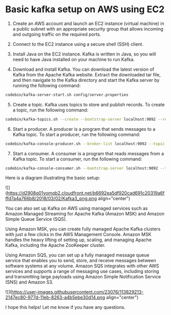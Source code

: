 # Basic kafka setup on AWS using EC2

1.  Create an AWS account and launch an EC2 instance (virtual machine) in a public subnet with an appropriate security group that allows incoming and outgoing traffic on the required ports.
    
2.  Connect to the EC2 instance using a secure shell (SSH) client.
    
3.  Install Java on the EC2 instance. Kafka is written in Java, so you will need to have Java installed on your machine to run Kafka.
    
4.  Download and install Kafka. You can download the latest version of Kafka from the Apache Kafka website. Extract the downloaded tar file, and then navigate to the Kafka directory and start the Kafka server by running the following command:
    

```bash
codebin/kafka-server-start.sh config/server.properties
```

5.  Create a topic. Kafka uses topics to store and publish records. To create a topic, run the following command:
    

```bash
codebin/kafka-topics.sh --create --bootstrap-server localhost:9092 --replication-factor 1 --partitions 1 --topic my-topic
```

6.  Start a producer. A producer is a program that sends messages to a Kafka topic. To start a producer, run the following command:
    

```bash
codebin/kafka-console-producer.sh --broker-list localhost:9092 --topic my-topic
```

7.  Start a consumer. A consumer is a program that reads messages from a Kafka topic. To start a consumer, run the following command:
    

```bash
codebin/kafka-console-consumer.sh --bootstrap-server localhost:9092 --topic my-topic --from-beginning
```

Here is a diagram illustrating the basic setup:

![](https://d2908q01vomqb2.cloudfront.net/b6692ea5df920cad691c20319a6fffd7a4a766b8/2018/03/02/Kafka3_png.png align="center")

You can also set up Kafka on AWS using managed services such as Amazon Managed Streaming for Apache Kafka (Amazon MSK) and Amazon Simple Queue Service (SQS).

Using Amazon MSK, you can create fully managed Apache Kafka clusters with just a few clicks in the AWS Management Console. Amazon MSK handles the heavy lifting of setting up, scaling, and managing Apache Kafka, including the Apache ZooKeeper cluster.

Using Amazon SQS, you can set up a fully managed message queue service that enables you to send, store, and receive messages between software systems at any volume. Amazon SQS integrates with other AWS services and supports a range of messaging use cases, including storing and transmitting large payloads using Amazon Simple Notification Service (SNS) and Amazon S3.

![](https://user-images.githubusercontent.com/23076/113829213-2147ec80-977d-11eb-8263-a4b5ebe30d14.png align="center")

I hope this helps! Let me know if you have any questions.